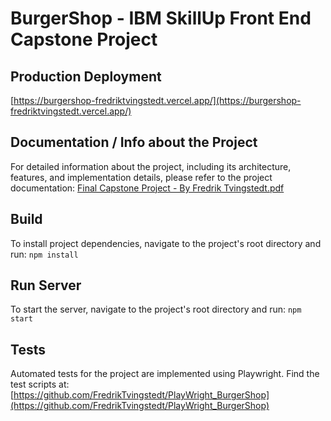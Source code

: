 # BurgerShop - IBM SkillUp Front End Capstone Project

## Production Deployment
[https://burgershop-fredriktvingstedt.vercel.app/](https://burgershop-fredriktvingstedt.vercel.app/)

## Documentation / Info about the Project
For detailed information about the project, including its architecture, features, and implementation details, please refer to the project documentation:
[Final Capstone Project - By Fredrik Tvingstedt.pdf](https://github.com/FredrikTvingstedt/BurgerShop/blob/main/Final%20Capstone%20Project%20-%20By%20Fredrik%20Tvingstedt.pdf)

## Build
To install project dependencies, navigate to the project's root directory and run: `npm install`

## Run Server
To start the server, navigate to the project's root directory and run: `npm start`

## Tests
Automated tests for the project are implemented using Playwright. Find the test scripts at: [https://github.com/FredrikTvingstedt/PlayWright_BurgerShop](https://github.com/FredrikTvingstedt/PlayWright_BurgerShop)

